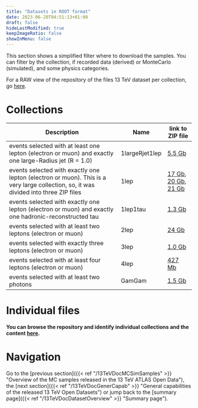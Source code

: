 ```yaml
---
title: "Datasets in ROOT format"
date: 2023-06-20T04:51:13+01:00
draft: false
hideLastModified: true
keepImageRatio: false
showInMenu: false
---
```


This section shows a simplified filter where to download the samples. You can filter by the collection, if recorded data (derived) or MonteCarlo (simulated), and some physics categories.

For a RAW view of the repository of the files 13 TeV dataset per collection, go [here](https://atlas-opendata.web.cern.ch/atlas-opendata/samples/2020/).

# Collections


| Description  | Name | link to ZIP file |
|---------|--------|--------|
| events selected with at least one lepton (electron or muon) and exactly one large-Radius jet (R = 1.0)    | 1largeRjet1lep  | [5.5 Gb](https://atlas-opendata.web.cern.ch/atlas-opendata/samples/2020/1largeRjet1lep.zip) |
| events selected with exactly one lepton (electron or muon). This is a very large collection, so, it was divided into three ZIP files  | 1lep   | [17 Gb](https://atlas-opendata.web.cern.ch/atlas-opendata/samples/2020/Data-1lep.zip), [20 Gb](https://atlas-opendata.web.cern.ch/atlas-opendata/samples/2020/MC-1-1lep.zip), [21 Gb](https://atlas-opendata.web.cern.ch/atlas-opendata/samples/2020/MC-2-1lep.zip) |
| events selected with exactly one lepton (electron or muon) and exactly one hadronic-reconstructed tau | 1lep1tau  | [1.3 Gb](https://atlas-opendata.web.cern.ch/atlas-opendata/samples/2020/1lep1tau.zip) |
| events selected with at least two leptons (electron or muon) | 2lep | [24 Gb](https://atlas-opendata.web.cern.ch/atlas-opendata/samples/2020/2lep.zip) |
| events selected with exactly three leptons (electron or muon)| 3lep | [1.0 Gb](https://atlas-opendata.web.cern.ch/atlas-opendata/samples/2020/3lep.zip) |
| events selected with at least four leptons (electron or muon) | 4lep | [427 Mb](https://atlas-opendata.web.cern.ch/atlas-opendata/samples/2020/4lep.zip) |
| events selected with at least two photons | GamGam | [1.5 Gb](https://atlas-opendata.web.cern.ch/atlas-opendata/samples/2020/GamGam.zip) |

# Individual files

**You can browse the repository and identify individual collections and the content [here](https://atlas-opendata.web.cern.ch/atlas-opendata/samples/2020/).**

# Navigation

Go to the [previous section]({{< ref "/13TeVDocMCSimSamples" >}} "Overview of the MC samples released in the 13 TeV ATLAS Open Data"), the [next section]({{< ref "/13TeVDocGenerCapab" >}} "General capabilities of the released 13 TeV Open Datasets") or jump back to the [summary page]({{< ref "/13TeVDocDatasetOverview" >}} "Summary page").


